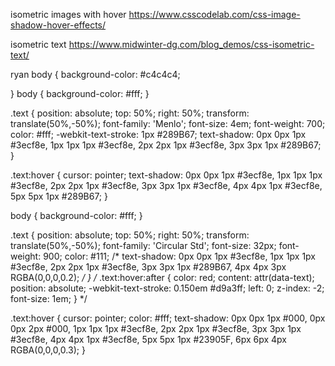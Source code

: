 
isometric images with hover
https://www.csscodelab.com/css-image-shadow-hover-effects/


isometric text 
https://www.midwinter-dg.com/blog_demos/css-isometric-text/





<span class="text">ryan</span>
body {
    background-color: #c4c4c4;
  
}
body {
    background-color: #fff;
}

.text {
    position: absolute;
    top: 50%; 
    right: 50%;
    transform: translate(50%,-50%);
    font-family: 'Menlo';
    font-size: 4em;
    font-weight: 700;
    color: #fff;
    -webkit-text-stroke: 1px #289B67;
    text-shadow: 
        0px 0px 1px #3ecf8e,
        1px 1px 1px #3ecf8e,
        2px 2px 1px #3ecf8e,
        3px 3px 1px #289B67;
}

.text:hover {
    cursor: pointer;
    text-shadow: 
        0px 0px 1px #3ecf8e,
        1px 1px 1px #3ecf8e,
        2px 2px 1px #3ecf8e,
        3px 3px 1px #3ecf8e,
        4px 4px 1px #3ecf8e,
        5px 5px 1px #289B67;
}






body {
    background-color: #fff;
}

.text {
    position: absolute;
    top: 50%; 
    right: 50%;
    transform: translate(50%,-50%);
    font-family: 'Circular Std';
    font-size: 32px;
    font-weight: 900;
    color: #111;
/*     text-shadow: 
        0px 0px 1px #3ecf8e,
        1px 1px 1px #3ecf8e,
        2px 2px 1px #3ecf8e,
        3px 3px 1px #289B67,
        4px 4px 3px RGBA(0,0,0,0.2); */
}
/* .text:hover:after {
        color: red;
      content: attr(data-text);
      position: absolute;
      -webkit-text-stroke: 0.150em #d9a3ff;
      left: 0;
      z-index: -2;
      font-size: 1em;
    } */

.text:hover {
    cursor: pointer;
    color: #fff;
    text-shadow: 
        0px 0px 1px #000,
        0px 0px 2px #000,
        1px 1px 1px #3ecf8e,
        2px 2px 1px #3ecf8e,
        3px 3px 1px #3ecf8e,
        4px 4px 1px #3ecf8e,
        5px 5px 1px #23905F,
        6px 6px 4px RGBA(0,0,0,0.3);
}